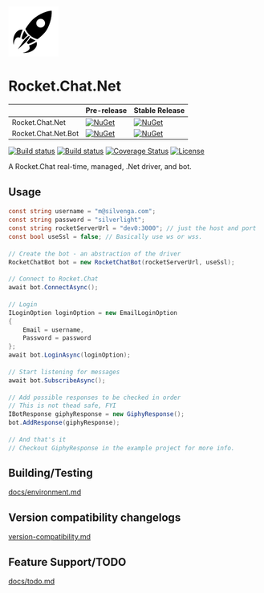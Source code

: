 ![Rocket.Chat.Net](/docs/images/icon.png)

# Rocket.Chat.Net

|                     | Pre-release                                 | Stable Release |
| ------------------- | ------------------------------------------- | ---            |
| Rocket.Chat.Net     | [![NuGet][Base-Nuget-Pre-Img]][Base-Nuget-Link] | [![NuGet][Base-Nuget-Pre-Img]][Base-Nuget-Link] |
| Rocket.Chat.Net.Bot | [![NuGet][Bot-Nuget-Pre-Img]][Bot-Nuget-Link]   | [![NuGet][Bot-Nuget-Pre-Img]][Bot-Nuget-Link] |

[Base-Nuget-Pre-Img]: https://img.shields.io/nuget/vpre/Rocket.Chat.Net.svg?style=flat-square&maxAge=3600
[Bot-Nuget-Pre-Img]: https://img.shields.io/nuget/vpre/Rocket.Chat.Net.Bot.svg?style=flat-square&maxAge=3600
[Base-Nuget-Img]: https://img.shields.io/nuget/v/Rocket.Chat.Net.svg?style=flat-square&maxAge=3600
[Bot-Nuget-Img]: https://img.shields.io/nuget/v/Rocket.Chat.Net.Bot.svg?style=flat-square&maxAge=3600

[Base-Nuget-Link]: https://www.nuget.org/packages/Rocket.Chat.Net/
[Bot-Nuget-Link]: https://www.nuget.org/packages/Rocket.Chat.Net.Bot/


[![Build status](https://img.shields.io/appveyor/ci/Silvenga/rocket-chat-net.svg?style=flat-square&maxAge=300&label=appveyor)](https://ci.appveyor.com/project/Silvenga/rocket-chat-net) 
[![Build status](https://img.shields.io/travis/Silvenga/Rocket.Chat.Net.svg?style=flat-square&maxAge=300&label=travis)](https://travis-ci.org/Silvenga/Rocket.Chat.Net) 
[![Coverage Status](https://img.shields.io/coveralls/Silvenga/Rocket.Chat.Net.svg?style=flat-square&maxAge=300)](https://coveralls.io/github/Silvenga/Rocket.Chat.Net?branch=master)
[![License](https://img.shields.io/github/license/Silvenga/Rocket.Chat.Net.svg?style=flat-square&maxAge=604800)](https://github.com/Silvenga/Rocket.Chat.Net/blob/master/LICENSE)

A Rocket.Chat real-time, managed, .Net driver, and bot. 

## Usage

```csharp
const string username = "m@silvenga.com";
const string password = "silverlight";
const string rocketServerUrl = "dev0:3000"; // just the host and port
const bool useSsl = false; // Basically use ws or wss.

// Create the bot - an abstraction of the driver
RocketChatBot bot = new RocketChatBot(rocketServerUrl, useSsl);

// Connect to Rocket.Chat
await bot.ConnectAsync();

// Login
ILoginOption loginOption = new EmailLoginOption
{
    Email = username,
    Password = password
};
await bot.LoginAsync(loginOption);

// Start listening for messages
await bot.SubscribeAsync();

// Add possible responses to be checked in order
// This is not thead safe, FYI 
IBotResponse giphyResponse = new GiphyResponse();
bot.AddResponse(giphyResponse);

// And that's it
// Checkout GiphyResponse in the example project for more info.
```

## Building/Testing

[docs/environment.md](docs/environment.md)

## Version compatibility changelogs

[version-compatibility.md](docs/version-compatibility.md)

## Feature Support/TODO

[docs/todo.md](docs/todo.md)